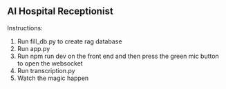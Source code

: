 AI Hospital Receptionist
------------------------
Instructions:
1) Run fill_db.py to create rag database
2) Run app.py
3) Run npm run dev on the front end and then press the green mic button to open the websocket
4) Run transcription.py 
5) Watch the magic happen